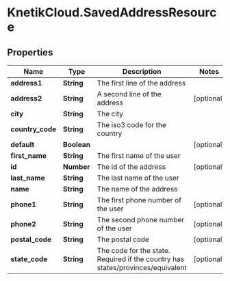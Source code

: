# KnetikCloud.SavedAddressResource

## Properties
Name | Type | Description | Notes
------------ | ------------- | ------------- | -------------
**address1** | **String** | The first line of the address | 
**address2** | **String** | A second line of the address | [optional] 
**city** | **String** | The city | 
**country_code** | **String** | The iso3 code for the country | 
**default** | **Boolean** |  | [optional] 
**first_name** | **String** | The first name of the user | 
**id** | **Number** | The id of the address | [optional] 
**last_name** | **String** | The last name of the user | 
**name** | **String** | The name of the address | 
**phone1** | **String** | The first phone number of the user | [optional] 
**phone2** | **String** | The second phone number of the user | [optional] 
**postal_code** | **String** | The postal code | [optional] 
**state_code** | **String** | The code for the state. Required if the country has states/provinces/equivalent | [optional] 


